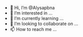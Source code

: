 - 👋 Hi, I’m @Alysapbna
- 👀 I’m interested in ...
- 🌱 I’m currently learning ...
- 💞️ I’m looking to collaborate on ...
- 📫 How to reach me ...

<!---
Alysapbna/Alysapbna is a ✨ special ✨ repository because its `README.md` (this file) appears on your GitHub profile.
You can click the Preview link to take a look at your changes.
--->
